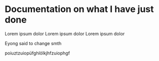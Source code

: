# Documentation on what I have just done

Lorem ipsum dolor
Lorem ipsum dolor
Lorem ipsum dolor

Eyong said to change smth



poiuztzuiopüfghlölkjhfzuiophgf
